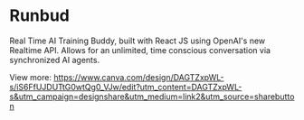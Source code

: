 # Runbud

Real Time AI Training Buddy, built with React JS using OpenAI's new Realtime API. Allows for an unlimited, time conscious conversation via synchronized AI agents.

View more: https://www.canva.com/design/DAGTZxpWL-s/iS6FfUJDUTtG0wtQg0_VJw/edit?utm_content=DAGTZxpWL-s&utm_campaign=designshare&utm_medium=link2&utm_source=sharebutton
